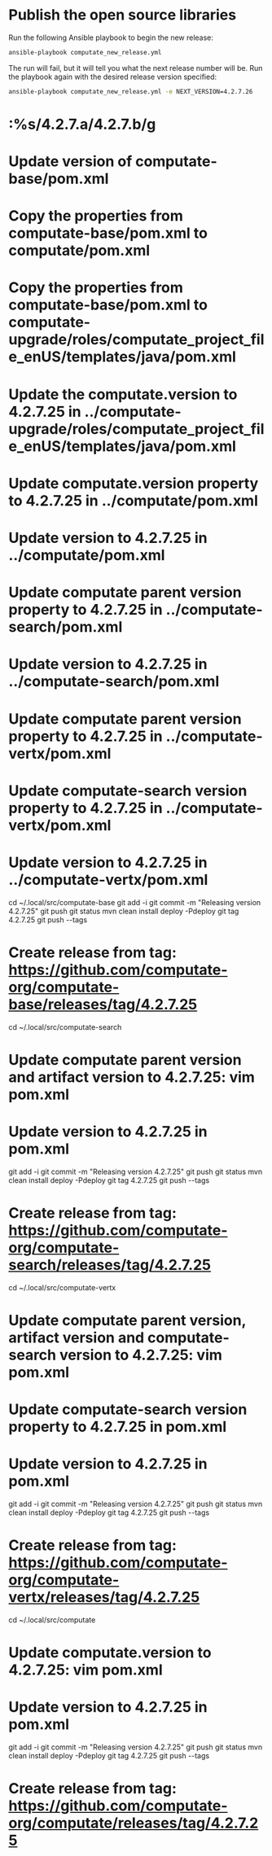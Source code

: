 # Publish the open source libraries

Run the following Ansible playbook to begin the new release: 

```bash
ansible-playbook computate_new_release.yml
```

The run will fail, but it will tell you what the next release number will be. Run the playbook again with the desired release version specified: 


```bash
ansible-playbook computate_new_release.yml -e NEXT_VERSION=4.2.7.26
```

# :%s/4.2.7.a/4.2.7.b/g

# Update version of computate-base/pom.xml
# Copy the properties from computate-base/pom.xml to computate/pom.xml
# Copy the properties from computate-base/pom.xml to computate-upgrade/roles/computate_project_file_enUS/templates/java/pom.xml
# Update the computate.version to 4.2.7.25 in ../computate-upgrade/roles/computate_project_file_enUS/templates/java/pom.xml
# Update computate.version property to 4.2.7.25 in ../computate/pom.xml
# Update version to 4.2.7.25 in ../computate/pom.xml
# Update computate parent version property to 4.2.7.25 in ../computate-search/pom.xml
# Update version to 4.2.7.25 in ../computate-search/pom.xml
# Update computate parent version property to 4.2.7.25 in ../computate-vertx/pom.xml
# Update computate-search version property to 4.2.7.25 in ../computate-vertx/pom.xml
# Update version to 4.2.7.25 in ../computate-vertx/pom.xml

cd ~/.local/src/computate-base
git add -i
git commit -m "Releasing version 4.2.7.25"
git push
git status
mvn clean install deploy -Pdeploy
git tag 4.2.7.25
git push --tags
# Create release from tag: https://github.com/computate-org/computate-base/releases/tag/4.2.7.25

cd ~/.local/src/computate-search
# Update computate parent version and artifact version to 4.2.7.25: vim pom.xml
# Update version to 4.2.7.25 in pom.xml
git add -i
git commit -m "Releasing version 4.2.7.25"
git push
git status
mvn clean install deploy -Pdeploy
git tag 4.2.7.25
git push --tags
# Create release from tag: https://github.com/computate-org/computate-search/releases/tag/4.2.7.25

cd ~/.local/src/computate-vertx
# Update computate parent version, artifact version and computate-search version to 4.2.7.25: vim pom.xml
# Update computate-search version property to 4.2.7.25 in pom.xml
# Update version to 4.2.7.25 in pom.xml
git add -i
git commit -m "Releasing version 4.2.7.25"
git push
git status
mvn clean install deploy -Pdeploy
git tag 4.2.7.25
git push --tags
# Create release from tag: https://github.com/computate-org/computate-vertx/releases/tag/4.2.7.25

cd ~/.local/src/computate
# Update computate.version to 4.2.7.25: vim pom.xml
# Update version to 4.2.7.25 in pom.xml
git add -i
git commit -m "Releasing version 4.2.7.25"
git push
git status
mvn clean install deploy -Pdeploy
git tag 4.2.7.25
git push --tags
# Create release from tag: https://github.com/computate-org/computate/releases/tag/4.2.7.25

